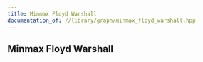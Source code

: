 ```yaml
---
title: Minmax Floyd Warshall
documentation_of: //library/graph/minmax_floyd_warshall.hpp
---
```

## Minmax Floyd Warshall
